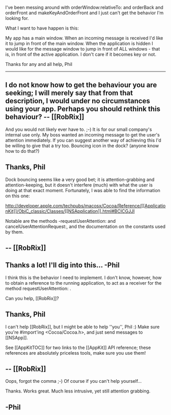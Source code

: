 I've been messing around with orderWindow:relativeTo: and orderBack and orderFront and makeKeyAndOrderFront and I just can't get the behavior I'm looking for.

What I want to have happen is this:

My app has a main window.  When an incoming message is received I'd like it to jump in front of the main window.  When the application is hidden I would like for the message window to jump in front of ALL windows - that is, in front of the active application.  I don't care if it becomes key or not.

Thanks for any and all help,
Phil

----

I do not know how to get the behaviour you are seeking; I will merely say that from that description, I would under no circumstances using your app. Perhaps you should rethink this behaviour? -- [[RobRix]]
----
And you would not likely ever have to.  ;-)  It is for our small company's internal  use only.  My boss wanted an incoming message to get the user's attention immediately.  If you can suggest another way of achieving this I'd be willing to give that a try too.  Bouncing icon in the dock?  (anyone know how to do that?)

Thanks,
Phil
----

Dock bouncing seems like a very good bet; it is attention-grabbing and attention-keeping, but it doesn't interfere (much) with what the user is doing at that exact moment. Fortunately, I was able to find the information on this one:

http://developer.apple.com/techpubs/macosx/Cocoa/Reference/[[ApplicationKit]]/ObjC_classic/Classes/[[NSApplication]].html#BCICGJJI

Notable are the methods -requestUserAttention: and cancelUserAttentionRequest:, and the documentation on the constants used by them.

-- [[RobRix]]
----
Thanks a lot!  I'll dig into this...
-Phil
----
I think this is the behavior I need to implement.  I don't know, however, how to obtain a reference to the running application, to act as a receiver for the method requestUserAttention: .

Can you help, [[RobRix]]?

Thanks, Phil
----

I can't help [[RobRix]], but I might be able to help ''you'', Phil :) Make sure you're #import'ing <Cocoa/Cocoa.h>, and just send messages to [[NSApp]].

See [[AppKitTOC]] for two links to the [[AppKit]] API reference; these references are absolutely priceless tools, make sure you use them!

-- [[RobRix]]
----
Oops, forgot the comma  ;-)   Of course if you can't help yourself...

Thanks.  Works great.  Much less intrusive, yet still attention grabbing.

-Phil
----